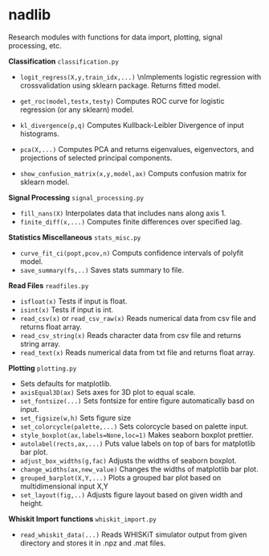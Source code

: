 # nadlib
Research modules with functions for data import, plotting, signal processing, etc.

**Classification**
 `classification.py`

- `logit_regress(X,y,train_idx,...)`
  \nImplements logistic regression with crossvalidation using sklearn package. Returns fitted model.
  
- `get_roc(model,testx,testy)`
  Computes ROC curve for logistic regression (or any sklearn) model.
  
- `kl_divergence(p,q)`
  Computes Kullback-Leibler Divergence of input histograms.
  
- `pca(X,...)`
  Computes PCA and returns eigenvalues, eigenvectors, and projections of selected principal components.
  
- `show_confusion_matrix(x,y,model,ax)`
  Computs confusion matrix for sklearn model.
  
**Signal Processing**
  `signal_processing.py`
 - `fill_nans(X)`
   Interpolates data that includes nans along axis 1.
 - `finite_diff(x,...)`
   Computes finite differences over specified lag.
  
**Statistics Miscellaneous**
  `stats_misc.py`
 - `curve_fit_ci(popt,pcov,n)`
   Computs confidence intervals of polyfit model.
 - `save_summary(fs,..)`
   Saves stats summary to file.

**Read Files**
  `readfiles.py`
  
- `isfloat(x)`
  Tests if input is float.
- `isint(x)`
  Tests if input is int.
- `read_csv(x)` or `read_csv_raw(x)`
  Reads numerical data from csv file and returns float array.
- `read_csv_string(x)`
  Reads character data from csv file and returns string array.
- `read_text(x)`
  Reads numerical data from txt file and returns float array.

**Plotting**
 `plotting.py`

- Sets defaults for matplotlib.
- `axisEqual3D(ax)`
  Sets axes for 3D plot to equal scale.
- `set_fontsize(...)`
  Sets fontsize for entire figure automatically basd on input.
- `set_figsize(w,h)`
  Sets figure size
- `set_colorcycle(palette,...)`
  Sets colorcycle based on palette input.
- `style_boxplot(ax,labels=None,loc=1)`
  Makes seaborn boxplot prettier.
- `autolabel(rects,ax,...)`
  Puts value labels on top of bars for matplotlib bar plot.
- `adjust_box_widths(g,fac)`
  Adjusts the widths of seaborn boxplot.
- `change_widths(ax,new_value)`
  Changes the widths of matplotlib bar plot.
- `grouped_barplot(X,Y,...)`
  Plots a grouped bar plot based on multidimensional input X,Y
- `set_layout(fig,..)`
  Adjusts figure layout based on given width and height.
  
**Whiskit Import functions**
 `whiskit_import.py`

- `read_whiskit_data(...)`
  Reads WHISKiT simulator output from given directory and stores it in .npz and .mat files.
